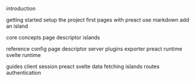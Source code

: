 introduction

getting started
    setup the project
    first pages with preact
    use markdown
    add an island

core concepts
    page descriptor
    islands

reference
    config
    page descriptor
    server
    plugins
    exporter
    preact runtime
    svelte runtime

guides
    client session
    preact
    svelte
    data fetching
    islands
    routes
    authentication